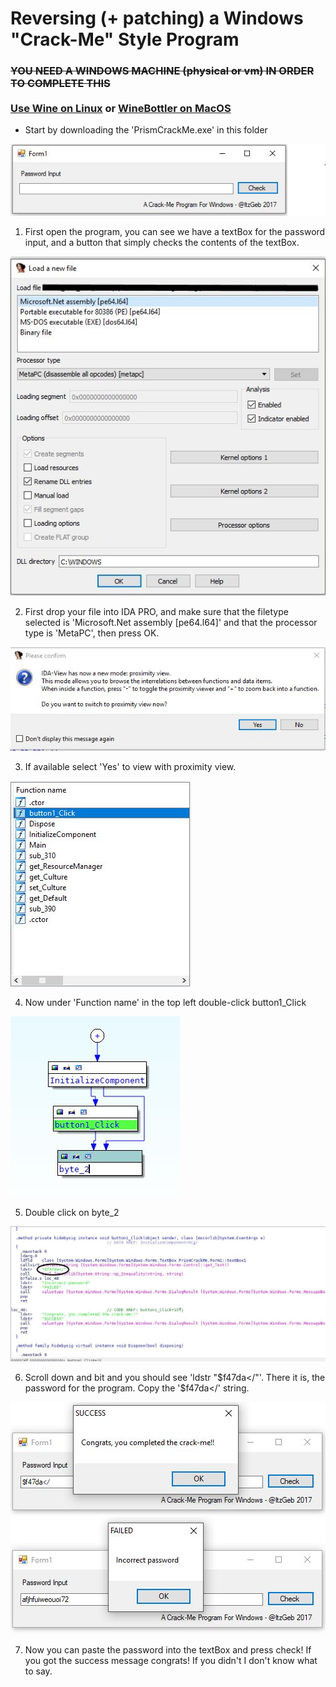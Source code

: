 # Reversing (+ patching) a Windows "Crack-Me" Style Program

### <s>YOU NEED A WINDOWS MACHINE (physical or vm) IN ORDER TO COMPLETE THIS</s> <br><br>[Use Wine on Linux](https://www.winehq.org/) or [WineBottler on MacOS](https://winebottler.kronenberg.org/)

- Start by downloading the 'PrismCrackMe.exe' in this folder
  
![openProgram](openProgram.JPG)
1. First open the program, you can see we have a textBox for the password input, and a button that simply checks the contents of the textBox.

![loadingFile](loadingFile.JPG)
  
2. First drop your file into IDA PRO, and make sure that the filetype selected is 'Microsoft.Net assembly [pe64.l64]' and that the processor type is 'MetaPC', then press OK.
  
![selectProximityView](selectProximityView.JPG)
  
3. If available select 'Yes' to view with proximity view.
  
![clickHere](clickHere.JPG)
  
4. Now under 'Function name' in the top left double-click button1_Click
  
![andHere](andHere.JPG)

5. Double click on byte_2
  
![scrollDown](scrollDown.JPG)

6. Scroll down and bit and you should see 'ldstr "$f47da</"'. There it is, the password for the program. Copy the '$f47da</' string.

![complete](complete.JPG) ![failed](failed.JPG)

7. Now you can paste the password into the textBox and press check! If you got the success message congrats! If you didn't I don't know what to say.

